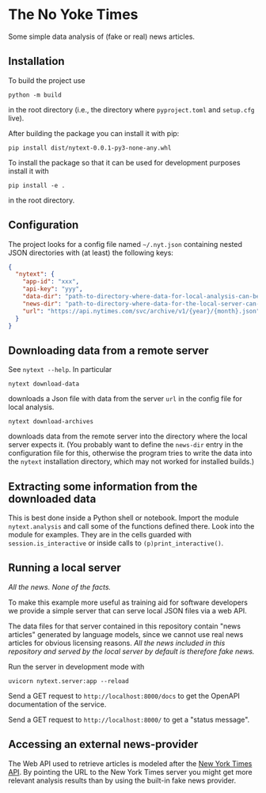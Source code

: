 # The No Yoke Times

Some simple data analysis of (fake or real) news articles.

## Installation

To build the project use

```shell script
python -m build
```

in the root directory (i.e., the directory where `pyproject.toml` and `setup.cfg` live).

After building the package you can install it with pip:

```shell script
pip install dist/nytext-0.0.1-py3-none-any.whl
```

To install the package so that it can be used for development purposes
install it with

```shell script
pip install -e .
```

in the root directory.

## Configuration

The project looks for a config file named `~/.nyt.json` containing nested JSON
directories with (at least) the following keys:

```json
{
  "nytext": {
    "app-id": "xxx",
    "api-key": "yyy",
    "data-dir": "path-to-directory-where-data-for-local-analysis-can-be-stored",
    "news-dir": "path-to-directory-where-data-for-the-local-server-can-be-stored",
    "url": "https://api.nytimes.com/svc/archive/v1/{year}/{month}.json"
  }
}
```

## Downloading data from a remote server

See `nytext --help`. In particular

```shell script
nytext download-data
```

downloads a Json file with data from the server `url` in the config file for
local analysis.


```shell script
nytext download-archives
```

downloads data from the remote server into the directory where the local server
expects it. (You probably want to define the `news-dir` entry in the
configuration file for this, otherwise the program tries to write the data into
the `nytext` installation directory, which may not worked for installed builds.)

## Extracting some information from the downloaded data

This is best done inside a Python shell or notebook. Import the module
`nytext.analysis` and call some of the functions defined there. Look into the
module for examples. They are in the cells guarded with `session.is_interactive`
or inside calls to  `(p)print_interactive()`.

## Running a local server

*All the news. None of the facts.*

To make this example more useful as training aid for software developers we provide a
simple server that can serve local JSON files via a web API.

The data files for that server contained in this repository contain "news articles"
generated by language models, since we cannot use real news articles for obvious
licensing reasons. *All the news included in this repository and served by the local
server by default is therefore fake news.*


Run the server in development mode with

```shell
uvicorn nytext.server:app --reload
```

Send a GET request to `http://localhost:8000/docs` to get the OpenAPI
documentation of the service.

Send a GET request to `http://localhost:8000/` to get a "status message".

## Accessing an external news-provider

The Web API used to retrieve articles is modeled after the [New York Times
API](https://developer.nytimes.com/). By pointing the URL to the New York Times server
you might get more relevant analysis results than by using the built-in fake news
provider.
